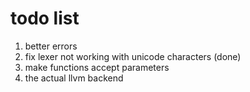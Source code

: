 # todo list
1. better errors
2. fix lexer not working with unicode characters (done)
3. make functions accept parameters
4. the actual llvm backend
